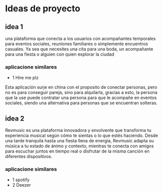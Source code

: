 # Ideas de proyecto

## idea 1
una plataforma que conecta a los usuarios con acompañantes temporales para eventos sociales, reuniones familiares o simplemente encuentros casuales. Ya sea que necesites una cita para una boda, un acompañante para una fiesta o alguien con quien explorar la ciudad
### aplicacione similares
- 1 Hire me plz

Esta aplicación surje en china con el proposito de conectar personas, pero no es para conseguir pareja, sino para alquilarla, gracias a esto, la persona que la use puede contratar una persona para que le acompañe en eventos sociales, siendo una alternativa para personas que se encuentran solteras.

## idea 2
Revmusic es una plataforma innovadora y envolvente que transforma tu experiencia musical según cómo te sientas o lo que estés haciendo. Desde una tarde tranquila hasta una fiesta llena de energía, Revmusic adapta su música a tu estado de ánimo y contexto, mientras te conecta con amigos para escuchar juntos en tiempo real o disfrutar de la misma canción en diferentes dispositivos.
### aplicacione similares
- 1 spotify 
- 2 Deezer